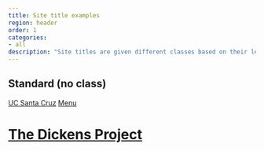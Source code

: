 ```yaml
---
title: Site title examples
region: header
order: 1
categories:
- all
description: "Site titles are given different classes based on their length."
---
```


<h2>Standard (no class)</h2>
<div class="row names">
<div class="campus-name">
  <a class="campus-logo" href="http://www.ucsc.edu/index.html" id="logo">UC Santa Cruz</a> <a class="mobile-menu" href="#mainNav">Menu</a>
</div>  
<div class="site-name">
  <h1><a href="index.html" title="Dickents Project">The Dickens Project</a></h1>
</div>
</div>

<!-- 
<hr />

<h2>.title-xlarge</h2>
<div class="row names">
<div class="campus-name">
  <a class="campus-logo" href="http://www.ucsc.edu/index.html" id="logo">UC Santa Cruz</a> <a class="mobile-menu" href="#mainNav">Menu</a>
</div>  
<div class="site-name">
  <h1 class="title-xlarge"><a href="index.html">Undergraduate Admissions</a></h1>
</div>
</div>
<div class="row names">
<div class="campus-name">
  <a class="campus-logo" href="http://www.ucsc.edu/index.html" id="logo">UC Santa Cruz</a> <a class="mobile-menu" href="#mainNav" style="display: none;">Menu</a>
</div>  
<div class="site-name">
  <h1 class="title-xlarge"><a href="index.html" title="History of Consciousness Home">History of Consciousness</a></h1>
</div>
</div>


<hr />
<h2>.title-long</h2>
<div class="row names">
<div class="campus-name">
  <a class="campus-logo" href="http://www.ucsc.edu/index.html" id="logo">UC Santa Cruz</a> <a class="mobile-menu" href="#mainNav" style="display: none;">Menu</a>
</div>  
<div class="site-name">
  
  <p class="title-long" id="site-title"><a href="index.html">Academic Business Officers Group</a></p>
</div>
</div>
<div class="row names">
<div class="campus-name">
  <a class="campus-logo" href="http://www.ucsc.edu/index.html" id="logo">UC Santa Cruz</a> <a class="mobile-menu" href="#mainNav" style="display: none;">Menu</a>
</div>  
<div class="site-name">
  
  <p class="title-long" id="site-title"><a href="index.html">Campus Curriculum &amp; Leave Planning&nbsp; (CCLP)</a></p>
</div>
</div>



<hr />
<h2>.title-extra-long</h2>
<div class="row names">
<div class="campus-name">
  <a class="campus-logo" href="http://www.ucsc.edu/index.html" id="logo">UC Santa Cruz</a> <a class="mobile-menu" href="#mainNav">Menu</a>
</div>  
<div class="site-name">
  <h1 class="title-mega-long" id="site-title"><a href="index.html">Campus Provost and Executive Vice Chancellor Galloway</a></h1>
</div>
</div>

<hr />
<h2>.title-super-long</h2>
<div class="row names">
<div class="campus-name">
  <a class="campus-logo" href="http://www.ucsc.edu/index.html" id="logo">UC Santa Cruz</a> <a class="mobile-menu" href="#mainNav">Menu</a>
</div>  
<div class="site-name">
  <p class="title-super-long" id="site-title"><a href="index.html">COSMOS -&nbsp;The California State Summer School for Mathematics and Science</a></p>
</div>
</div>
<div class="row names">
<div class="campus-name">
  <a class="campus-logo" href="http://www.ucsc.edu/index.html" id="logo">UC Santa Cruz</a> <a class="mobile-menu" href="#mainNav" style="display: none;">Menu</a>
</div>  
<div class="site-name">
  <p class="title-super-long" id="site-title"><span><a href="index.html">Physical &amp; Biological Sciences Undergraduate Affairs</a></span></p>
</div>
</div>  


 -->